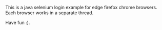 This is a java selenium login example for edge firefox chrome browsers.
Each browser works in a separate thread.

Have fun :).